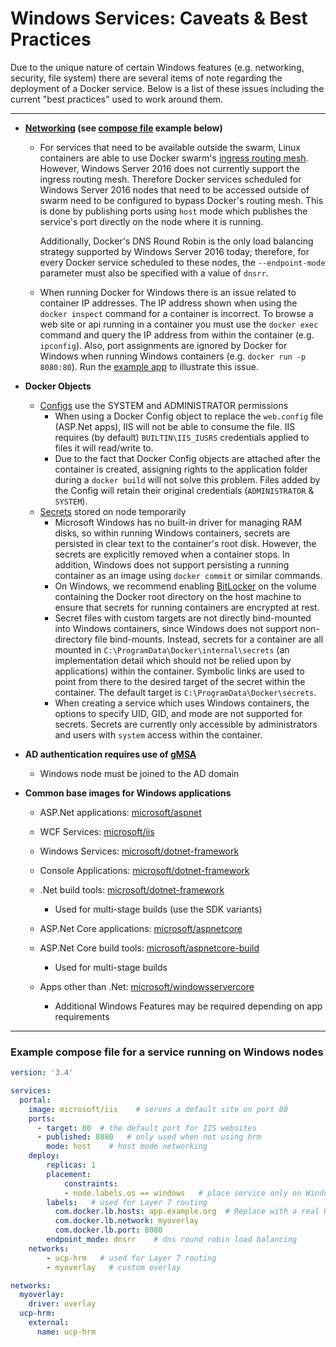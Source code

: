 # Windows Services: Caveats & Best Practices

Due to the unique nature of certain Windows features (e.g. networking, security, file system) there are several items of note regarding the deployment of a Docker service.  Below is a list of these issues including the current "best practices" used to work around them.

------

- **[Networking](https://success.docker.com/article/modernizing-traditional-dot-net-applications#networking) (see [compose file](#example-compose-file-for-a-service-running-on-windows-nodes) example below)**

  - For services that need to be available outside the swarm, Linux containers are able to use Docker swarm's [ingress routing mesh](https://docs.docker.com/engine/swarm/ingress/). However, Windows Server 2016 does not currently support the ingress routing mesh. Therefore Docker services scheduled for Windows Server 2016 nodes that need to be accessed outside of swarm need to be configured to bypass Docker's routing mesh. This is done by publishing ports using `host` mode which publishes the service's port directly on the node where it is running.

    Additionally, Docker's DNS Round Robin is the only load balancing strategy supported by Windows Server 2016 today; therefore, for every Docker service scheduled to these nodes, the `--endpoint-mode` parameter must also be specified with a value of `dnsrr`. 

  - When running Docker for Windows there is an issue related to container IP addresses.  The IP address shown when using the `docker inspect` command for a container is incorrect.  To browse a web site or api running in a container you must use the `docker exec` command and query the IP address from within the container (e.g. `ipconfig`).  Also, port assignments are ignored by Docker for Windows when running Windows containers (e.g. `docker run -p 8080:80`).  Run the [example app](https://github.com/ericcollazo/windows-services-caveats/tree/master/aspnet-core) to illustrate this issue.

- **Docker Objects**

  - [Configs](https://docs.docker.com/engine/swarm/configs/#windows-support) use the SYSTEM and ADMINISTRATOR permissions
    - When using a Docker Config object to replace the `web.config` file (ASP.Net apps), IIS will not be able to consume the file.  IIS requires (by default) `BUILTIN\IIS_IUSRS` credentials applied to files it will read/write to.
    - Due to the fact that Docker Config objects are attached after the container is created, assigning rights to the application folder during a `docker build` will not solve this problem.  Files added by the Config will retain their original credentials (`ADMINISTRATOR` & `SYSTEM`).
  - [Secrets](https://docs.docker.com/engine/swarm/secrets) stored on node temporarily
    - Microsoft Windows has no built-in driver for managing RAM disks, so within running Windows containers, secrets are persisted in clear text to the container's root disk. However, the secrets are explicitly removed when a container stops. In addition, Windows does not support persisting a running container as an image using `docker commit` or similar commands.
    - On Windows, we recommend enabling [BitLocker](https://technet.microsoft.com/en-us/library/cc732774(v=ws.11).aspx) on the volume containing the Docker root directory on the host machine to ensure that secrets for running containers are encrypted at rest.
    - Secret files with custom targets are not directly bind-mounted into Windows containers, since Windows does not support non-directory file bind-mounts. Instead, secrets for a container are all mounted in `C:\ProgramData\Docker\internal\secrets` (an implementation detail which should not be relied upon by applications) within the container. Symbolic links are used to point from there to the desired target of the secret within the container. The default target is `C:\ProgramData\Docker\secrets`.
    - When creating a service which uses Windows containers, the options to specify UID, GID, and mode are not supported for secrets. Secrets are currently only accessible by administrators and users with `system` access within the container.

- **AD authentication requires use of [gMSA](https://success.docker.com/article/modernizing-traditional-dot-net-applications#integratedwindowsauthentication)**

  - Windows node must be joined to the AD domain

- **Common base images for Windows applications**

  - ASP.Net applications: [microsoft/aspnet](https://hub.docker.com/r/microsoft/aspnet)
  - WCF Services: [microsoft/iis](https://hub.docker.com/r/microsoft/iis)

  - Windows Services: [microsoft/dotnet-framework](https://hub.docker.com/r/microsoft/dotnet-framework)

  - Console Applications: [microsoft/dotnet-framework](https://hub.docker.com/r/microsoft/dotnet-framework)

  - .Net build tools: [microsoft/dotnet-framework](https://hub.docker.com/r/microsoft/dotnet-framework)

    - Used for multi-stage builds (use the SDK variants)

  - ASP.Net Core applications: [microsoft/aspnetcore](https://hub.docker.com/r/microsoft/aspnetcore)

  - ASP.Net Core build tools: [microsoft/aspnetcore-build](https://hub.docker.com/r/microsoft/aspnetcore-build)

    - Used for multi-stage builds

  - Apps other than .Net: [microsoft/windowsservercore](https://hub.docker.com/r/microsoft/windowsservercore)

    - Additional Windows Features may be required depending on app requirements

------

### Example compose file for a service running on Windows nodes

```yaml
version: '3.4'

services:
  portal:
    image: microsoft/iis	# serves a default site on port 80
    ports:
      - target: 80	# the default port for IIS websites
      - published: 8080   # only used when not using hrm
        mode: host    # host mode networking
    deploy:        
        replicas: 1
        placement:
            constraints:
            - node.labels.os == windows   # place service only on Windows nodes
        labels:   # used for Layer 7 routing
          com.docker.lb.hosts: app.example.org	# Replace with a real URL
          com.docker.lb.network: myoverlay
          com.docker.lb.port: 8080
        endpoint_mode: dnsrr    # dns round robin load balancing
    networks:
        - ucp-hrm   # used for Layer 7 routing
        - myoverlay   # custom overlay

networks:
  myoverlay:
    driver: overlay
  ucp-hrm:
    external:
      name: ucp-hrm
```